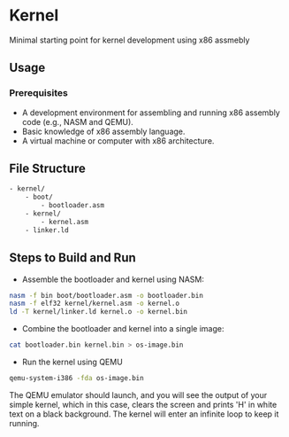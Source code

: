 # Kernel

Minimal starting point for kernel development using x86 assmebly

## Usage

### Prerequisites

- A development environment for assembling and running x86 assembly code (e.g., NASM and QEMU).
- Basic knowledge of x86 assembly language.
- A virtual machine or computer with x86 architecture.

## File Structure

```bash
- kernel/
    - boot/
        - bootloader.asm
    - kernel/
        - kernel.asm
    - linker.ld

```

## Steps to Build and Run

- Assemble the bootloader and kernel using NASM:

```bash
nasm -f bin boot/bootloader.asm -o bootloader.bin
nasm -f elf32 kernel/kernel.asm -o kernel.o
ld -T kernel/linker.ld kernel.o -o kernel.bin
```

- Combine the bootloader and kernel into a single image:

```bash
cat bootloader.bin kernel.bin > os-image.bin
```

- Run the kernel using QEMU

```bash
qemu-system-i386 -fda os-image.bin
```

The QEMU emulator should launch, and you will see the output of your simple kernel, which in this case, clears the screen and prints 'H' in white text on a black background. The kernel will enter an infinite loop to keep it running.
